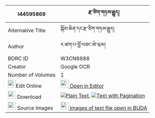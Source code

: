 |I44595869|རྫ་ཙིག་གཏམ་རྒྱུད། 
| --- | --- 
|Alternative Title |སྒོམ་ཆེན་དང་རྫ་ཙིག་གཏམ་རྒྱུད།
|Author| ར་ཚག་པ་བློ་བཟང་ཨེ་ཝམ།
|BDRC ID | W3CN6688
|Creator | Google OCR
|Number of Volumes| 1
|<img width="25" src="https://img.icons8.com/color/25/000000/edit-property.png">Edit Online| [<img width="25" src="https://avatars.githubusercontent.com/u/45091458?s=200&v=4"> Open in Editor](http://editor.openpecha.org/I44595869)
|<img width="25" src="https://img.icons8.com/fluent/48/000000/download-2.png"/>  Download | [![](https://img.icons8.com/color/20/000000/txt.png)Plain Text](https://github.com/Openpecha/I44595869/releases/download/v1/dza_tsik_tamgyu_plain_I44595869.zip), [![](https://img.icons8.com/color/20/000000/txt.png)Text with Pagination](https://github.com/Openpecha/I44595869/releases/download/v1/dza_tsik_tamgyu_pages_I44595869.zip)
|<img width="25" src="https://img.icons8.com/plasticine/100/000000/pictures-folder.png"/>  Source Images | [<img width="25" src="https://library.bdrc.io/icons/BUDA-small.svg"> Images of text file open in BUDA](https://library.bdrc.io/show/bdr:W3CN6688)